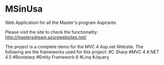 # MSinUsa
Web Application for all the Master's program Aspirants

Please visit the site to check the functionality:
http://mastersdream.azurewebsites.net/

The project is a complete demo for the MVC 4 Asp.net Website. The following are the frameworks used for this project:
#C Sharp
#MVC 4
#.NET 4.5
#Bootstarp
#Entity Framework 6
#Linq 
#Jquery
